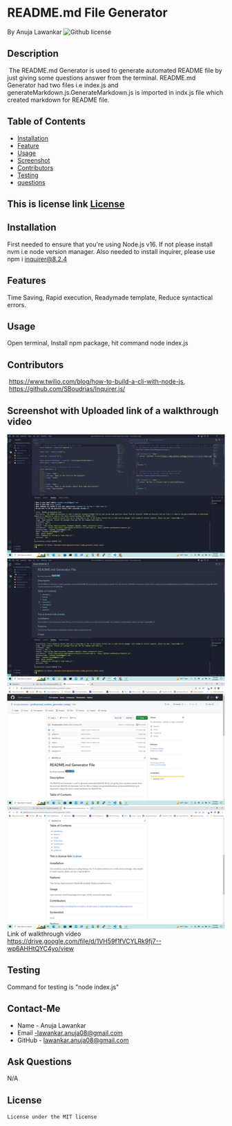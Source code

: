 # README.md File Generator
 
  By Anuja Lawankar
 ![Github license](https://img.shields.io/badge/license-MIT-blue.svg)

 ## Description
  The README.md Generator is used to generate automated README file by just giving some questions answer from the terminal. README.md Generator had two files i.e index.js and generateMarkdown.js.GenerateMarkdown.js is imported in indx.js file which created markdown for README file.

 ## Table of Contents

 *  [Installation](#installation)
 *  [Feature](#feature)
 *  [Usage](#usage)
 *  [Screenshot](#screenshot)
 *  [Contributors](#contributors)
 *  [Testing](#testing)
 *  [questions](#questions)



 ## This is license link [License](#license)
 

## Installation
First needed to ensure that you're using Node.js v16. If not please install nvm i.e node version manager. Also needed to install inquirer, please use npm i inquirer@8.2.4
 
 ## Features
 Time Saving, Rapid execution, Readymade template, Reduce syntactical errors.

 ## Usage
  Open terminal, Install npm package, hit command node index.js

 ## Contributors
 https://www.twilio.com/blog/how-to-build-a-cli-with-node-js,  https://github.com/SBoudrias/Inquirer.js/

## Screenshot with Uploaded link of a walkthrough video 
![alt text](images/screenshot1.png) ![alt text](images/screenshot2.png) ![alt text](images/screenshot3.png) ![alt text](images/screenshot4.png) Link of walkthrough video https://drive.google.com/file/d/1VH59f1fVCYLRk9fj7--wp6AHHtQYC4yo/view

## Testing
Command for testing is "node index.js"

## Contact-Me
* Name - Anuja Lawankar
* Email -lawankar.anuja08@gmail.com
* GitHub - [lawankar.anuja08@gmail.com](https://github.com/lawankar.anuja08@gmail.com/)

## Ask Questions
N/A

## License

    License under the MIT license
  